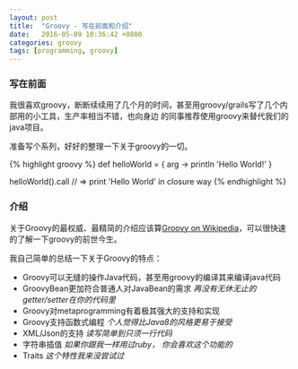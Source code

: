 ```yaml
---
layout: post
title:  "Groovy - 写在前面和介绍"
date:   2016-05-09 10:36:42 +0800
categories: groovy
tags: [programming, groovy]
---
```

### 写在前面

我很喜欢groovy，断断续续用了几个月的时间，甚至用groovy/grails写了几个内部用的小工具，生产率相当不错，也向身边
的同事推荐使用groovy来替代我们的java项目。

准备写个系列，好好的整理一下关于groovy的一切。

{% highlight groovy %}
def helloWorld = { arg ->
  println 'Hello World!'
}

helloWorld().call
// => print 'Hello World' in closure way
{% endhighlight %}

### 介绍

关于Groovy的最权威、最精简的介绍应该算[Groovy on Wikipedia]，可以很快速的了解一下groovy的前世今生。

我自己简单的总结一下关于Groovy的特点：

* Groovy可以无缝的操作Java代码，甚至用groovy的编译其来编译java代码
* GroovyBean更加符合普通人对JavaBean的需求 _再没有无休无止的getter/setter在你的代码里_
* Groovy对metaprogramming有着极其强大的支持和实现
* Groovy支持函数式编程 _个人觉得比Java8的风格更易于接受_
* XML/Json的支持 _读写简单到只须一行代码_
* 字符串插值 _如果你跟我一样用过ruby， 你会喜欢这个功能的_
* Traits _这个特性我来没尝试过_

[Groovy on Wikipedia]: https://en.wikipedia.org/wiki/Groovy_(programming_language)
